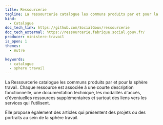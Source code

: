 ```yaml
---
title: Ressourcerie
tagline: La ressourcerie catalogue les communs produits par et pour la sphère travail.
kind:
  - Catalogue
doc_tech_link: https://github.com/SocialGouv/ressourcerie
doc_tech_external: https://ressourcerie.fabrique.social.gouv.fr/
producer: ministere-travail
is_open: 1
themes:
  - Autre

keywords:
  - catalogue
  - sphere travail
---
```


La Ressourcerie catalogue les communs produits par et pour la sphère travail. Chaque ressource est associée à une courte description fonctionnelle, une documentation technique, les modalités d'accès, d'éventuelles ressources supplémentaires et surtout des liens vers les services qui l'utilisent.

Elle propose également des articles qui présentent des projets ou des portraits au sein de la sphère travail.
